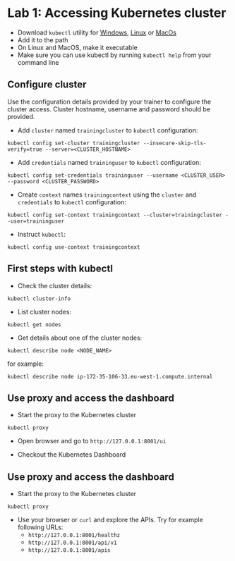 # Lab 1: Accessing Kubernetes cluster

* Download `kubectl` utility for [Windows](https://storage.googleapis.com/kubernetes-release/release/v1.5.3/bin/windows/amd64/kubectl.exe), [Linux](https://storage.googleapis.com/kubernetes-release/release/v1.5.3/bin/linux/amd64/kubectl) or [MacOs](https://storage.googleapis.com/kubernetes-release/release/v1.5.3/bin/darwin/amd64/kubectl)
* Add it to the path
* On Linux and MacOS, make it executable
* Make sure you can use kubectl by running `kubectl help` from your command line

## Configure cluster

Use the configuration details provided by your trainer to configure the cluster access. Cluster hostname, username and password should be provided.

* Add `cluster` named `trainingcluster` to `kubectl` configuration:
```
kubectl config set-cluster trainingcluster --insecure-skip-tls-verify=true --server=<CLUSTER_HOSTNAME>
```

* Add `credentials` named `traininguser` to `kubectl` configuration:
```
kubectl config set-credentials traininguser --username <CLUSTER_USER> --password <CLUSTER_PASSWORD>
```

* Create `context` names `trainingcontext` using the `cluster` and `credentials` to `kubectl` configuration:
```
kubectl config set-context trainingcontext --cluster=trainingcluster --user=traininguser
```

* Instruct `kubectl`:
```
kubectl config use-context trainingcontext
```

## First steps with kubectl

* Check the cluster details:
```
kubectl cluster-info
```

* List cluster nodes:
```
kubectl get nodes
```

* Get details about one of the cluster nodes:
```
kubectl describe node <NODE_NAME>
```
for example:
```
kubectl describe node ip-172-35-106-33.eu-west-1.compute.internal
```

## Use proxy and access the dashboard

* Start the proxy to the Kubernetes cluster
```
kubectl proxy
```

* Open browser and go to `http://127.0.0.1:8001/ui`

* Checkout the Kubernetes Dashboard

## Use proxy and access the dashboard

* Start the proxy to the Kubernetes cluster
```
kubectl proxy
```

* Use your browser or `curl` and explore the APIs. Try for example following URLs:
  * `http://127.0.0.1:8001/healthz`
  * `http://127.0.0.1:8001/api/v1`
  * `http://127.0.0.1:8001/apis`
